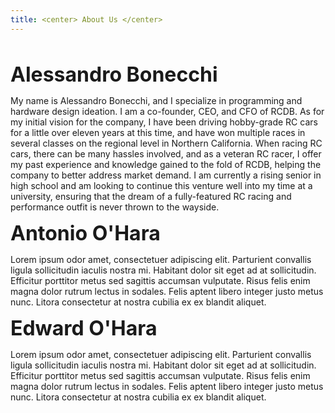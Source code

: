 ```yaml
---
title: <center> About Us </center>
---
```


<br>

**<font size="6">Alessandro Bonecchi</font>**

My name is Alessandro Bonecchi, and I specialize in programming and hardware design ideation. I am a co-founder, CEO, and CFO of RCDB. 
As for my initial vision for the company, I have been driving hobby-grade RC cars for a little over eleven years at this time, and have won multiple races in several classes on the regional level in Northern California. 
When racing RC cars, there can be many hassles involved, and as a veteran RC racer, I offer my past experience and knowledge gained to the fold of RCDB, helping the company to better address market demand. 
I am currently a rising senior in high school and am looking to continue this venture well into my time at a university, ensuring that the dream of a fully-featured RC racing and performance outfit is never thrown to the wayside.

**<font size="6">Antonio O'Hara</font>**

Lorem ipsum odor amet, consectetuer adipiscing elit. Parturient convallis ligula sollicitudin iaculis nostra mi. Habitant dolor sit eget ad at sollicitudin. Efficitur porttitor metus sed sagittis accumsan vulputate. 
Risus felis enim magna dolor rutrum lectus in sodales. Felis aptent libero integer justo metus nunc. Litora consectetur at nostra cubilia ex ex blandit aliquet.

**<font size="6">Edward O'Hara</font>**

Lorem ipsum odor amet, consectetuer adipiscing elit. Parturient convallis ligula sollicitudin iaculis nostra mi. Habitant dolor sit eget ad at sollicitudin. Efficitur porttitor metus sed sagittis accumsan vulputate. 
Risus felis enim magna dolor rutrum lectus in sodales. Felis aptent libero integer justo metus nunc. Litora consectetur at nostra cubilia ex ex blandit aliquet.

